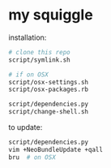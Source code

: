 my squiggle
===========

installation:

```sh
# clone this repo
script/symlink.sh

# if on OSX
script/osx-settings.sh
script/osx-packages.rb

script/dependencies.py
script/change-shell.sh
```

to update:

```sh
script/dependencies.py
vim +NeoBundleUpdate +qall
bru  # on OSX
```
